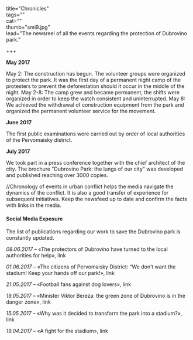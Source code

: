 title="Chronicles"  
tags=""  
cat=""  
thumb="smi9.jpg"  
lead="The newsreel of all the events regarding the protection of Dubrovino park."

+++

**May 2017**

May 2: The construction has begun. The volunteer groups were organized to protect the park. It was the first day of a permanent night camp of the protesters to prevent the deforestation should it occur in the middle of the night. 
May 2-8: The camp grew and became permanent, the shifts were organized in order to keep the watch consistent and uninterrupted. 
May 8: We achieved the withdrawal of construction equipment from the park and organized the permanent volunteer service for the movement.

**June 2017**

The first public examinations were carried out by order of local authorities of the Pervomaisky district.

**July 2017**

We took part in a press conference together with the chief architect of the city. The brochure "Dubrovino Park: the lungs of our city" was developed and published reaching over 3000 copies. 

//Chronology of events in urban conflict helps the media navigate the dynamics of the conflict. It is also a good transfer of experience for subsequent initiatives. Keep the newsfeed up to date and confirm the facts with links in the media.


#### Social Media Exposure

The list of publications regarding our work to save the Dubrovino park is constantly updated. 

*08.06.2017* – «The protectors of Dubrovino have turned to the local authorities for help», link

*01.06.2017* – «The citizens of Pervomaisky District: “We don’t want the stadium! Keep your hands off our park!», link

*21.05.2017* – «Football fans against dog lovers», link

*19.05.2017* – «Minister Viktor Bereza: the green zone of Dubrovino is in the danger zone», link

*15.05.2017* – «Why was it decided to transform the park into a stadium?», link

*19.04.2017* – «A fight for the stadium», link

